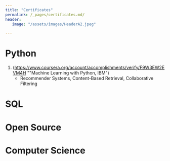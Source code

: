 ```yaml
---
title: "Certificates"
permalink: /_pages/certificates.md/
header:
   image: "/assets/images/HeaderA2.jpeg"

---
```


# Python
1. (https://www.coursera.org/account/accomplishments/verify/F9W3EW2EVM4H ""Machine Learning with Python, IBM")
   - Recommender Systems, Content-Based Retrieval, Collaborative Filtering

# SQL


# Open Source


# Computer Science

